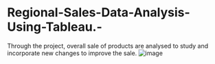 # Regional-Sales-Data-Analysis-Using-Tableau.-
Through the project, overall sale of products are analysed to study and incorporate new changes to improve the sale.
![image](https://github.com/ReshmaRR/Regional-Sales-Data-Analysis-Using-Tableau.-/assets/63241832/b676ef16-bf04-4509-a8f4-d4b7f6329a48)
